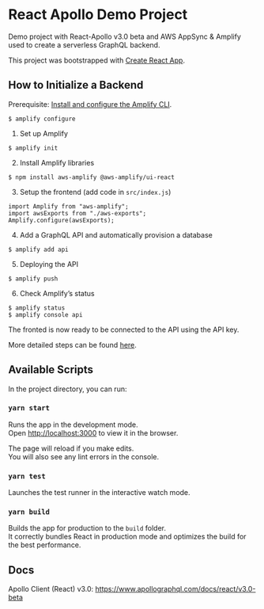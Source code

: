 # React Apollo Demo Project

Demo project with React-Apollo v3.0 beta and AWS AppSync & Amplify used to create a serverless GraphQL backend.

This project was bootstrapped with [Create React App](https://github.com/facebook/create-react-app).

## How to Initialize a Backend

Prerequisite: [Install and configure the Amplify CLI](https://docs.amplify.aws/start/getting-started/installation/q/integration/react#install-and-configure-the-amplify-cli).

```
$ amplify configure
```

1. Set up Amplify

```
$ amplify init
```

2. Install Amplify libraries

```
$ npm install aws-amplify @aws-amplify/ui-react
```

3. Setup the frontend (add code in `src/index.js`)

```
import Amplify from "aws-amplify";
import awsExports from "./aws-exports";
Amplify.configure(awsExports);
```

4. Add a GraphQL API and automatically provision a database

```
$ amplify add api
```

5. Deploying the API

```
$ amplify push
```

6. Check Amplify’s status

```
$ amplify status
$ amplify console api
```

The fronted is now ready to be connected to the API using the API key.

More detailed steps can be found [here](https://docs.amplify.aws/start/getting-started/data-model/q/integration/react#).

## Available Scripts

In the project directory, you can run:

### `yarn start`

Runs the app in the development mode.<br />
Open [http://localhost:3000](http://localhost:3000) to view it in the browser.

The page will reload if you make edits.<br />
You will also see any lint errors in the console.

### `yarn test`

Launches the test runner in the interactive watch mode.<br />

### `yarn build`

Builds the app for production to the `build` folder.<br />
It correctly bundles React in production mode and optimizes the build for the best performance.

## Docs

Apollo Client (React) v3.0: https://www.apollographql.com/docs/react/v3.0-beta
